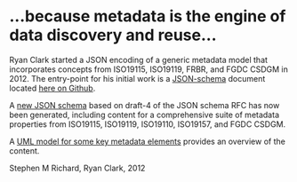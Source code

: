# ...because metadata is the engine of data discovery and reuse...

Ryan Clark started a JSON encoding of a generic metadata model that incorporates concepts from ISO19115, ISO19119, FRBR, and FGDC CSDGM in 2012. The entry-point for his initial work is a [JSON-schema](http://json-schema.org) document located [here on Github](http://raw.github.com/usgin/json-metadata/master/schemas/metadataRecord.json).

A [new JSON schema](https://github.com/usgin/json-metadata/blob/master/USGINMetadataJSONschema.json) based on draft-4 of the JSON schema RFC has now been generated, including content for a comprehensive suite of metadata properties from ISO19115, ISO19119, ISO19110, ISO19157, and FGDC CSDGM.

A [UML model for some key metadata elements]( 
http://usgin.github.io/usginspecs/metadataModel/index.htm) provides an overview of the content.

Stephen M Richard, Ryan Clark, 2012
